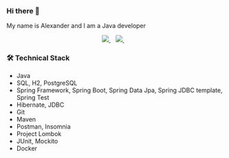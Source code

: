 ### Hi there 👋

My name is Alexander and I am a Java developer

<p align='center'>
   <a href="https://t.me/heydancer">
    <img src="https://img.shields.io/badge/Telegram-2CA5E0?style=for-the-badge&logo=telegram&logoColor=white" />        
  </a>&nbsp;&nbsp;
  <a href="a.ustiantcev@gmail.com">
    <img src="https://img.shields.io/badge/Gmail-D14836?style=for-the-badge&logo=gmail&logoColor=white" />
  </a>&nbsp;&nbsp;
 <p align='center'>
 
### 🛠 Technical Stack
*   Java
*   SQL, H2, PostgreSQL
*   Spring Framework, Spring Boot, Spring Data Jpa, Spring JDBC template, Spring Test
*   Hibernate, JDBC
*   Git
*   Maven
*   Postman, Insomnia
*   Project Lombok
*   JUnit, Mockito
*   Docker

